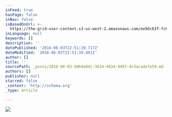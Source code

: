 ```yaml
---
inFeed: true
hasPage: false
inNav: false
isBasedOnUrl: >-
  https://the-grid-user-content.s3-us-west-2.amazonaws.com/ee9dc63f-fc64-4022-adab-1802827d7d84.jpg
inLanguage: null
keywords: []
description: ''
datePublished: '2016-06-03T22:51:39.717Z'
dateModified: '2016-06-03T22:51:39.401Z'
author: []
title: ''
sourcePath: _posts/2016-06-03-94b4e0dc-3634-4834-9497-4c5aca4e7e59.md
authors: []
publisher: null
starred: false
_context: 'http://schema.org'
_type: Article

---
```

![](https://the-grid-user-content.s3-us-west-2.amazonaws.com/ee9dc63f-fc64-4022-adab-1802827d7d84.jpg)